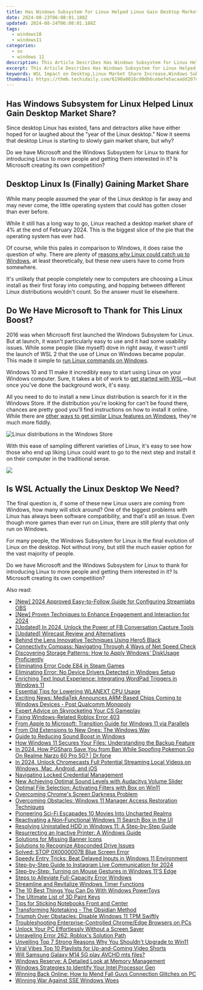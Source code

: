 ```yaml
---
title: Has Windows Subsystem for Linux Helped Linux Gain Desktop Market Share?
date: 2024-08-23T06:08:01.188Z
updated: 2024-08-24T06:08:01.188Z
tags:
  - windows10
  - windows11
categories:
  - os
  - windows 11
description: This Article Describes Has Windows Subsystem for Linux Helped Linux Gain Desktop Market Share?
excerpt: This Article Describes Has Windows Subsystem for Linux Helped Linux Gain Desktop Market Share?
keywords: WSL Impact on Desktop,Linux Market Share Increase,Windows Subsystem Advancement,Linux Desktop Popularity,OS Integration Efficacy,WSL Adoption Rate,Linux Usage Growth
thumbnail: https://thmb.techidaily.com/6190a0016cd0db6cebefe5acaadd207d01333c2584c8d35c887e62fae8bb62c7.jpg
---
```


## Has Windows Subsystem for Linux Helped Linux Gain Desktop Market Share?

 Since desktop Linux has existed, fans and detractors alike have either hoped for or laughed about the "year of the Linux desktop." Now it seems that desktop Linux is starting to slowly gain market share, but why?

 Do we have Microsoft and the Windows Subsystem for Linux to thank for introducing Linux to more people and getting them interested in it? Is Microsoft creating its own competition?

## Desktop Linux Is (Finally) Gaining Market Share

 While many people assumed the year of the Linux desktop is far away and may never come, the little operating system that could has gotten closer than ever before.

 While it still has a long way to go, Linux reached a desktop market share of 4% at the end of February 2024\. This is the biggest slice of the pie that the operating system has ever had.

 Of course, while this pales in comparison to Windows, it does raise the question of why. There are plenty of [reasons why Linux could catch up to Windows](https://www.makeuseof.com/reasons-linux-might-catch-up-to-windows-and-macos-in-2023/), at least theoretically, but these new users have to come from somewhere.

 It's unlikely that people completely new to computers are choosing a Linux install as their first foray into computing, and hopping between different Linux distributions wouldn't count. So the answer must lie elsewhere.

## Do We Have Microsoft to Thank for This Linux Boost?

 2016 was when Microsoft first launched the Windows Subsystem for Linux. But at launch, it wasn't particularly easy to use and it had some usability issues. While some people (like myself) dove in right away, it wasn't until the launch of WSL 2 that the use of Linux on Windows became popular. This made it simple to [run Linux commands on Windows](https://www.makeuseof.com/run-linux-commands-windows-wsl-2/).

 Windows 10 and 11 make it incredibly easy to start using Linux on your Windows computer. Sure, it takes a bit of work to [get started with WSL](https://www.makeuseof.com/enable-windows-subsystem-for-linux/)—but once you've done the background work, it's easy.

 All you need to do to install a new Linux distribution is search for it in the Windows Store. If the distribution you're looking for can't be found there, chances are pretty good you'll find instructions on how to install it online. While there are [other ways to get similar Linux features on Windows](https://www.makeuseof.com/dont-need-microsoft-windows-subsystem-for-linux/), they're much more fiddly.

![Linux distributions in the Windows Store](https://static1.makeuseofimages.com/wordpress/wp-content/uploads/2024/03/linux-distributions-in-the-windows-store.jpg)

 With this ease of sampling different varieties of Linux, it's easy to see how those who end up liking Linux could want to go to the next step and install it on their computer in the traditional sense.

<!-- affiliate ads begin -->
<a href="https://secure.2checkout.com/order/checkout.php?PRODS=4728277&QTY=1&AFFILIATE=108875&CART=1"><img src="https://secure.avangate.com/images/merchant/f7f07e7dab09533bc71247a5b29a7373/products/1_iDeviceMessageBox.png" border="0"></a>
<!-- affiliate ads end -->
## Is WSL Actually the Linux Desktop We Need?

 The final question is, if some of these new Linux users are coming from Windows, how many will stick around? One of the biggest problems with Linux has always been software compatibility, and that's still an issue. Even though more games than ever run on Linux, there are still plenty that only run on Windows.

 For many people, the Windows Subsystem for Linux is the final evolution of Linux on the desktop. Not without irony, but still the much easier option for the vast majority of people.

 Do we have Microsoft and the Windows Subsystem for Linux to thank for introducing Linux to more people and getting them interested in it? Is Microsoft creating its own competition?

<span class="atpl-alsoreadstyle">Also read:</span>
<div><ul>
<li><a href="https://on-screen-recording.techidaily.com/new-2024-approved-easy-to-follow-guide-for-configuring-streamlabs-obs/"><u>[New] 2024 Approved  Easy-to-Follow Guide for Configuring Streamlabs OBS</u></a></li>
<li><a href="https://instagram-clips.techidaily.com/new-proven-techniques-to-enhance-engagement-and-interaction-for-2024/"><u>[New] Proven Techniques to Enhance Engagement and Interaction for 2024</u></a></li>
<li><a href="https://screen-sharing-recording.techidaily.com/updated-in-2024-unlock-the-power-of-fb-conversation-capture-tools/"><u>[Updated] In 2024, Unlock the Power of FB Conversation Capture Tools</u></a></li>
<li><a href="https://fox-http.techidaily.com/updated-wirecast-review-and-alternatives/"><u>[Updated] Wirecast Review and Alternatives</u></a></li>
<li><a href="https://article-posts.techidaily.com/behind-the-lens-innovative-techniques-using-hero5-black/"><u>Behind the Lens  Innovative Techniques Using Hero5 Black</u></a></li>
<li><a href="https://win11.techidaily.com/connectivity-compass-navigating-through-4-ways-of-net-speed-check/"><u>Connectivity Compass: Navigating Through 4 Ways of Net Speed Check</u></a></li>
<li><a href="https://win11.techidaily.com/discovering-storage-patterns-how-to-apply-windows-diskusage-proficiently/"><u>Discovering Storage Patterns: How to Apply Windows' DiskUsage Proficiently</u></a></li>
<li><a href="https://win11.techidaily.com/eliminating-error-code-e84-in-steam-games/"><u>Eliminating Error Code E84 in Steam Games</u></a></li>
<li><a href="https://win11.techidaily.com/eliminating-error-no-device-drivers-detected-in-windows-setup/"><u>Eliminating Error: No Device Drivers Detected in Windows Setup</u></a></li>
<li><a href="https://win11.techidaily.com/enriching-text-input-experience-integrating-wordpad-triggers-in-windows-11/"><u>Enriching Text Input Experience: Integrating WordPad Triggers in Windows 11</u></a></li>
<li><a href="https://win11.techidaily.com/essential-tips-for-lowering-wlanext-cpu-usage/"><u>Essential Tips for Lowering WLANEXT CPU Usage</u></a></li>
<li><a href="https://hardware-tips.techidaily.com/exciting-news-mediatek-announces-arm-based-chips-coming-to-windows-devices-post-qualcomm-monopoly/"><u>Exciting News: MediaTek Announces ARM-Based Chips Coming to Windows Devices - Post Qualcomm Monopoly</u></a></li>
<li><a href="https://win11.techidaily.com/expert-advice-on-skyrocketing-your-cs-gameplay/"><u>Expert Advice on Skyrocketing Your CS Gameplay</u></a></li>
<li><a href="https://win11.techidaily.com/fixing-windows-related-roblox-error-403/"><u>Fixing Windows-Related Roblox Error 403</u></a></li>
<li><a href="https://win11.techidaily.com/from-apple-to-microsoft-transition-guide-for-windows-11-via-parallels/"><u>From Apple to Microsoft: Transition Guide for Windows 11 via Parallels</u></a></li>
<li><a href="https://win11.techidaily.com/from-old-extensions-to-new-ones-the-windows-way/"><u>From Old Extensions to New Ones: The Windows Way</u></a></li>
<li><a href="https://win11.techidaily.com/guide-to-reducing-sound-boost-in-windows/"><u>Guide to Reducing Sound Boost in Windows</u></a></li>
<li><a href="https://win11.techidaily.com/how-windows-11-secures-your-files-understanding-the-backup-feature/"><u>How Windows 11 Secures Your Files: Understanding the Backup Feature</u></a></li>
<li><a href="https://pokemon-go-android.techidaily.com/in-2024-how-pgsharp-save-you-from-ban-while-spoofing-pokemon-go-on-realme-narzo-60-pro-5g-drfone-by-drfone-virtual-android/"><u>In 2024, How PGSharp Save You from Ban While Spoofing Pokemon Go On Realme Narzo 60 Pro 5G? | Dr.fone</u></a></li>
<li><a href="https://ai-video-apps.techidaily.com/in-2024-unlock-chromecasts-full-potential-streaming-local-videos-on-windows-mac-android-and-ios/"><u>In 2024, Unlock Chromecasts Full Potential Streaming Local Videos on Windows, Mac, Android, and iOS</u></a></li>
<li><a href="https://win11.techidaily.com/navigating-locked-credential-management/"><u>Navigating Locked Credential Management</u></a></li>
<li><a href="https://voice-adjusting.techidaily.com/new-achieving-optimal-sound-levels-with-audacitys-volume-slider/"><u>New Achieving Optimal Sound Levels with Audacitys Volume Slider</u></a></li>
<li><a href="https://win11.techidaily.com/optimal-file-selection-activating-filters-with-box-on-win11/"><u>Optimal File Selection: Activating Filters with Box on Win11</u></a></li>
<li><a href="https://win11.techidaily.com/overcoming-chromes-screen-darkness-problem/"><u>Overcoming Chrome's Screen Darkness Problem</u></a></li>
<li><a href="https://win11.techidaily.com/overcoming-obstacles-windows-11-manager-access-restoration-techniques/"><u>Overcoming Obstacles: Windows 11 Manager Access Restoration Techniques</u></a></li>
<li><a href="https://extra-information.techidaily.com/pioneering-sci-fi-escapades-10-movies-into-uncharted-realms/"><u>Pioneering Sci-Fi Escapades  10 Movies Into Uncharted Realms</u></a></li>
<li><a href="https://win11.techidaily.com/reactivating-a-non-functional-windows-11-search-box-in-the-ui/"><u>Reactivating a Non-Functional Windows 11 Search Box in the UI</u></a></li>
<li><a href="https://win11.techidaily.com/resolving-uninstalled-hdd-in-windows-11-a-step-by-step-guide/"><u>Resolving Uninstalled HDD in Windows 11: A Step-by-Step Guide</u></a></li>
<li><a href="https://win11.techidaily.com/resurrecting-an-inactive-printer-a-windows-guide/"><u>Resurrecting an Inactive Printer: A Windows Guide</u></a></li>
<li><a href="https://win11.techidaily.com/solutions-for-missing-banner-icons/"><u>Solutions for Missing Banner Icons</u></a></li>
<li><a href="https://win11.techidaily.com/solutions-to-recognize-absconded-drive-issues/"><u>Solutions to Recognize Absconded Drive Issues</u></a></li>
<li><a href="https://blue-screen-error.techidaily.com/solved-stop-0x0000007b-blue-screen-error/"><u>Solved: STOP 0X0000007B Blue Screen Error</u></a></li>
<li><a href="https://win11.techidaily.com/speedy-entry-tricks-beat-delayed-inputs-in-windows-11-environment/"><u>Speedy Entry Tricks: Beat Delayed Inputs in Windows 11 Environment</u></a></li>
<li><a href="https://instagram-video-recordings.techidaily.com/step-by-step-guide-to-instagram-live-communication-for-2024/"><u>Step-by-Step Guide to Instagram Live Communication for 2024</u></a></li>
<li><a href="https://win11.techidaily.com/step-by-step-turning-on-mouse-gestures-in-windows-11s-edge/"><u>Step-by-Step: Turning on Mouse Gestures in Windows 11'S Edge</u></a></li>
<li><a href="https://win11.techidaily.com/steps-to-alleviate-full-capacity-error-windows/"><u>Steps to Alleviate Full-Capacity Error Windows</u></a></li>
<li><a href="https://win11.techidaily.com/streamline-and-revitalize-windows-timer-functions/"><u>Streamline and Revitalize Windows Timer Functions</u></a></li>
<li><a href="https://win11.techidaily.com/the-10-best-things-you-can-do-with-windows-powertoys/"><u>The 10 Best Things You Can Do With Windows PowerToys</u></a></li>
<li><a href="https://win11.techidaily.com/the-ultimate-list-of-3d-paint-keys/"><u>The Ultimate List of 3D Paint Keys</u></a></li>
<li><a href="https://win11.techidaily.com/tips-for-sticking-notebooks-front-and-center/"><u>Tips for Sticking Notebooks Front and Center</u></a></li>
<li><a href="https://win11.techidaily.com/transforming-notetaking-the-obsidian-method/"><u>Transforming Notetaking - The Obsidian Method</u></a></li>
<li><a href="https://win11.techidaily.com/triumph-over-obstacles-disable-windows-11-tpm-swiftly/"><u>Triumph Over Obstacles: Disable Windows 11 TPM Swiftly</u></a></li>
<li><a href="https://win11.techidaily.com/troubleshooting-enterprise-controlled-chromeedge-browsers-on-pcs/"><u>Troubleshooting Enterprise-Controlled Chrome/Edge Browsers on PCs</u></a></li>
<li><a href="https://win11.techidaily.com/unlock-your-pc-effortlessly-without-a-screen-saver/"><u>Unlock Your PC Effortlessly Without a Screen Saver</u></a></li>
<li><a href="https://win11.techidaily.com/unraveling-error-262-robloxs-solution-path/"><u>Unraveling Error 262: Roblox's Solution Path</u></a></li>
<li><a href="https://win11.techidaily.com/unveiling-top-7-strong-reasons-why-you-shouldnt-upgrade-to-win11/"><u>Unveiling Top 7 Strong Reasons Why You Shouldn't Upgrade to Win11</u></a></li>
<li><a href="https://youtube-webster.techidaily.com/-vibes-top-10-playlists-for-up-and-coming-video-shorts/"><u>Viral Vibes  Top 10 Playlists for Up-and-Coming Video Shorts</u></a></li>
<li><a href="https://techidaily.com/will-samsung-galaxy-m14-5g-play-avchd-mts-files-by-aiseesoft-video-converter-play-mts-on-android/"><u>Will Samsung Galaxy M14 5G play AVCHD mts files?</u></a></li>
<li><a href="https://win11.techidaily.com/windows-reserve-a-detailed-look-at-memory-management/"><u>Windows Reserve: A Detailed Look at Memory Management</u></a></li>
<li><a href="https://win11.techidaily.com/windows-strategies-to-identify-your-intel-processor-gen/"><u>Windows Strategies to Identify Your Intel Processor Gen</u></a></li>
<li><a href="https://win11.techidaily.com/winning-back-online-how-to-mend-fall-guys-connection-glitches-on-pc/"><u>Winning Back Online: How to Mend Fall Guys Connection Glitches on PC</u></a></li>
<li><a href="https://win11.techidaily.com/winning-war-against-sse-windows-woes/"><u>Winning War Against SSE Windows Woes</u></a></li>
</ul></div>

<ins class="adsbygoogle"
      style="display:block"
      data-ad-client="ca-pub-7571918770474297"
      data-ad-slot="8358498916"
      data-ad-format="auto"
      data-full-width-responsive="true"></ins>